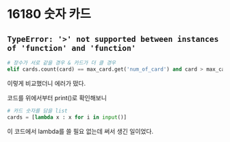# 16180 숫자 카드

## `TypeError: '>' not supported between instances of 'function' and 'function'`
```python
# 장수가 서로 같을 경우 & 카드가 더 클 경우
elif cards.count(card) == max_card.get('num_of_card') and card > max_card.get('card'):
```

이렇게 비교했더니 에러가 떴다.

코드를 위에서부터 print()로 확인해보니
```python
# 카드 숫자를 담을 list
cards = [lambda x : x for i in input()]
```
이 코드에서 lambda를 쓸 필요 없는데 써서 생긴 일이었다.